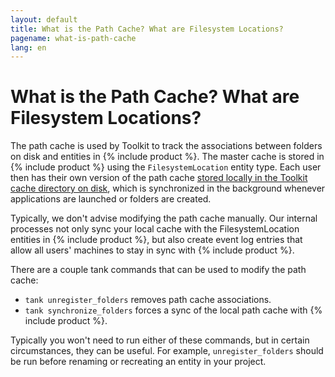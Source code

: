 ```yaml
---
layout: default
title: What is the Path Cache? What are Filesystem Locations?
pagename: what-is-path-cache
lang: en
---
```


# What is the Path Cache? What are Filesystem Locations?

The path cache is used by Toolkit to track the associations between folders on disk and entities in {% include product %}.
The master cache is stored in {% include product %} using the `FilesystemLocation` entity type. Each user then has their own version
of the path cache [stored locally in the Toolkit cache directory on disk](./where-is-my-cache.md), which is synchronized in the background
whenever applications are launched or folders are created.

Typically, we don't advise modifying the path cache manually. Our internal processes not only sync your local cache
with the FilesystemLocation entities in {% include product %}, but also create event log entries that allow all users'
machines to stay in sync with {% include product %}.

There are a couple tank commands that can be used to modify the path cache:

- `tank unregister_folders` removes path cache associations.
- `tank synchronize_folders` forces a sync of the local path cache with {% include product %}.

Typically you won't need to run either of these commands, but in certain circumstances, they can be useful.
For example, `unregister_folders` should be run before renaming or recreating an entity in your project.
